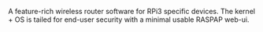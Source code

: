 A feature-rich wireless router software for RPi3 specific devices. The kernel + OS is tailed for end-user security with a minimal usable RASPAP web-ui.
